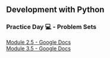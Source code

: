 ## Development with Python

### Practice Day 💻 - Problem Sets

<dt>
        <dl><p>
            </p><dt><a href="https://docs.google.com/document/d/1vkTq2mxAZi7VTFilcNY5i4rqvqovNnTM4-dInV9aadY/edit?using" add_date="1695712830" icon="data:image/png;base64,iVBORw0KGgoAAAANSUhEUgAAABAAAAAQCAYAAAAf8/9hAAAAaUlEQVQ4jWN0afuS+O8/Qx8DA4MAA2ngAxMjQxGjU+uX92RoRhhCgWYGBgYGARZk3t4qbqJ0Obd9hbOZKLCdgYGBgQHFBcgmEwuo64LRMMAdBvhcNjjC4AMFDvjAxMTEWEymIR+YGBmKAFW7HPuyZ4OrAAAAAElFTkSuQmCC">Module 2.5 - Google Docs</a>
            </dt><dt><a href="https://docs.google.com/document/d/1p0xLFjDM0-cMIobVbP6--cGzvC6t1vrc4E0vYUaruSM/edit" add_date="1695877505" icon="data:image/png;base64,iVBORw0KGgoAAAANSUhEUgAAABAAAAAQCAYAAAAf8/9hAAAAaUlEQVQ4jWN0afuS+O8/Qx8DA4MAA2ngAxMjQxGjU+uX92RoRhhCgWYGBgYGARZk3t4qbqJ0Obd9hbOZKLCdgYGBgQHFBcgmEwuo64LRMMAdBvhcNjjC4AMFDvjAxMTEWEymIR+YGBmKAFW7HPuyZ4OrAAAAAElFTkSuQmCC">Module 3.5 - Google Docs</a>
        </dt></dl><p>
        </p></dt>
